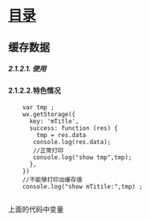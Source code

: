 # [目录](README.md)
## 缓存数据 

##### 2.1.2.1. 使用  



#### 2.1.2.2.特色情况 
```
    var tmp ; 
    wx.getStorage({
      key: 'mTitle',
      success: function (res) {
        tmp = res.data  
       console.log(res.data); 
       //正常打印 
       console.log("show tmp",tmp);
      },
    })
    //不能够打印出缓存值 
    console.log("show mTitile:",tmp) ;
    
```
上面的代码中变量